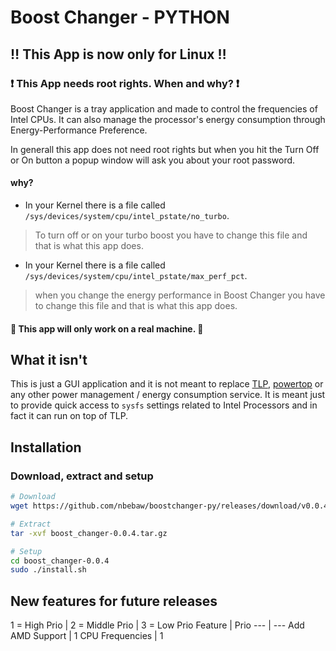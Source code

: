 # Boost Changer - PYTHON
## :bangbang: This App is now only for Linux :bangbang:

### :heavy_exclamation_mark: This App needs root rights. When and why? :heavy_exclamation_mark:

Boost Changer is a tray application and made to control the frequencies of Intel CPUs. It can also manage the processor's energy consumption through Energy-Performance Preference.

In generall this app does not need root rights but when you hit the Turn Off or On button a popup window will ask you about your root password.

#### why?

- In your Kernel there is a file called <code>/sys/devices/system/cpu/intel_pstate/no_turbo</code>.
> To turn off or on your turbo boost you have to change this file and that is what this app does.<br>

- In your Kernel there is a file called <code>/sys/devices/system/cpu/intel_pstate/max_perf_pct</code>.
> when you change the energy performance in Boost Changer you have to change this file and that is what this app does.

#### :pushpin: This app will only work on a real machine. :pushpin:

## What it isn't
This is just a GUI application and it is not meant to replace 
[TLP](https://linrunner.de/en/tlp/tlp.html), [powertop](https://01.org/powertop) or 
any other power management / energy consumption service. It is meant just to 
provide quick access to ``sysfs`` settings related to Intel Processors and 
in fact it can run on top of TLP.

## Installation

### Download, extract and setup
```bash
# Download
wget https://github.com/nbebaw/boostchanger-py/releases/download/v0.0.4/boost_changer-0.0.4.tar.gz

# Extract
tar -xvf boost_changer-0.0.4.tar.gz

# Setup
cd boost_changer-0.0.4
sudo ./install.sh
```

## New features for future releases
1 = High Prio |  2 = Middle Prio |  3 = Low Prio
Feature | Prio
--- | ---
Add AMD Support | 1
CPU Frequencies | 1

